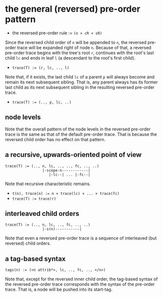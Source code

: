 
<!-- ======================================================================= -->
# the general (reversed) pre-order pattern

* the reversed pre-order rule := `(n × cR × sR)`

Since the reversed child order of `n` will be appended to `n`, the reversed
pre-order trace will be expanded right of node `n`. Because of that, a reversed
pre-order trace begins with the tree's root `r`, continues with the root's last
child `lc` and ends in leaf `l` (a descendant to the root's first child).

* `trace(T) := (r, lc, .., l)`

Note that, if it exists, the last child `lc` of a parent `p` will always
become and remain its next subsequent sibling. That is, any parent always
has its former last child as its next subsequent sibling in the resulting
reversed pre-order trace.

* `trace(T) := (.., p, lc, ..)`

<!-- ======================================================================= -->
## node levels

Note that the overall pattern of the node levels in the reversed pre-order
trace is the same as that of the default pre-order trace. That is because
the reversed child order has no effect on that pattern.

<!-- ======================================================================= -->
## a recursive, upwards-oriented point of view

```
trace(T) := (.., n, lc, .., .., fc, .., ..)
                 |-scope-n------------|
                    |-lc--| ... |-fc--|
```

Note that recursive characteristic remains.

* `t(n), trace(n) := n × trace(lc) × ... × trace(fc)`
* `trace(T) := trace(r)`

<!-- ======================================================================= -->
## interleaved child orders

```
trace(T) := (.., n, lc, .., fc, .., ..)
                 |-s(n)-----------|
```

Note that even a reversed pre-order trace is a sequence of interleaved
(but reversed) child orders.

<!-- ======================================================================= -->
## a tag-based syntax

```
tags(n) := (<n attrib*>, lc, .., fc, .., </n>)
```

Note that, except for the reversed inner child order, the tag-based syntax
of the reversed pre-order trace corresponds with the syntax of the pre-order
trace. That is, a node will be pushed into its start-tag.
